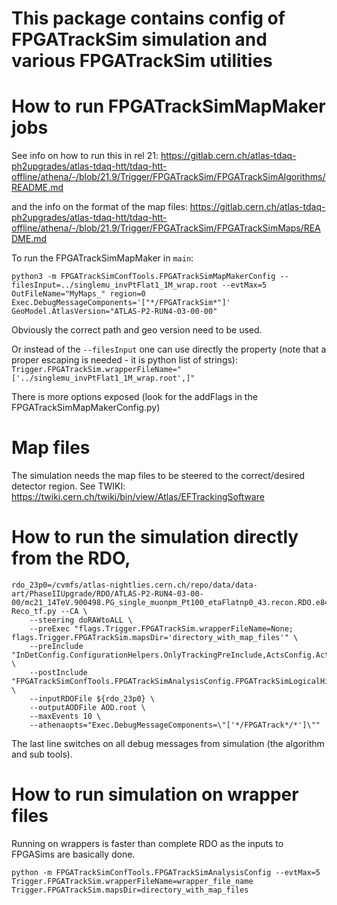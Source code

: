 # This package contains config of FPGATrackSim simulation and various FPGATrackSim utilities


# How to run FPGATrackSimMapMaker jobs
See info on how to run this in rel 21: https://gitlab.cern.ch/atlas-tdaq-ph2upgrades/atlas-tdaq-htt/tdaq-htt-offline/athena/-/blob/21.9/Trigger/FPGATrackSim/FPGATrackSimAlgorithms/README.md

and the info on the format of the map files: https://gitlab.cern.ch/atlas-tdaq-ph2upgrades/atlas-tdaq-htt/tdaq-htt-offline/athena/-/blob/21.9/Trigger/FPGATrackSim/FPGATrackSimMaps/README.md

To run the FPGATrackSimMapMaker in `main`:
```
python3 -m FPGATrackSimConfTools.FPGATrackSimMapMakerConfig --filesInput=../singlemu_invPtFlat1_1M_wrap.root --evtMax=5 OutFileName="MyMaps_" region=0 Exec.DebugMessageComponents='["*/FPGATrackSim*"]' GeoModel.AtlasVersion="ATLAS-P2-RUN4-03-00-00"
```
Obviously the correct path and geo version need to be used.

Or instead of the `--filesInput` one can use directly the property (note that a proper escaping is needed - it is python list of strings): 
`Trigger.FPGATrackSim.wrapperFileName="['../singlemu_invPtFlat1_1M_wrap.root',]"`

There is more options exposed (look for the addFlags in the FPGATrackSimMapMakerConfig.py)

# Map files
The simulation needs the map files to be steered to the correct/desired detector region. See TWIKI: https://twiki.cern.ch/twiki/bin/view/Atlas/EFTrackingSoftware



# How to run the simulation directly from the RDO,
```
rdo_23p0=/cvmfs/atlas-nightlies.cern.ch/repo/data/data-art/PhaseIIUpgrade/RDO/ATLAS-P2-RUN4-03-00-00/mc21_14TeV.900498.PG_single_muonpm_Pt100_etaFlatnp0_43.recon.RDO.e8481_s4149_r14697/RDO.33675668._000016.pool.root.1
Reco_tf.py --CA \
    --steering doRAWtoALL \
    --preExec "flags.Trigger.FPGATrackSim.wrapperFileName=None; flags.Trigger.FPGATrackSim.mapsDir='directory_with_map_files'" \
    --preInclude "InDetConfig.ConfigurationHelpers.OnlyTrackingPreInclude,ActsConfig.ActsCIFlags.actsValidateTracksFlags" \
    --postInclude "FPGATrackSimConfTools.FPGATrackSimAnalysisConfig.FPGATrackSimLogicalHistProcessAlgCfg" \
    --inputRDOFile ${rdo_23p0} \
    --outputAODFile AOD.root \
    --maxEvents 10 \
    --athenaopts="Exec.DebugMessageComponents=\"['*/FPGATrack*/*']\""
```
The last line switches on all debug messages from simulation (the algorithm and sub tools).


# How to run simulation on wrapper files

Running on wrappers is faster than complete RDO as the inputs to FPGASims are basically done.
``````
python -m FPGATrackSimConfTools.FPGATrackSimAnalysisConfig --evtMax=5 Trigger.FPGATrackSim.wrapperFileName=wrapper_file_name Trigger.FPGATrackSim.mapsDir=directory_with_map_files
``````

